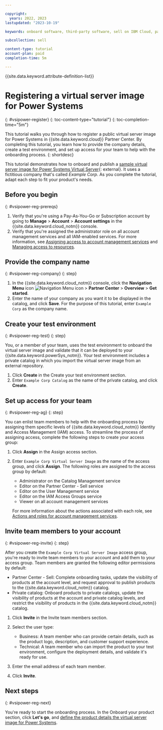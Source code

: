 ```yaml
---

copyright:
  years: 2022, 2023
lastupdated: "2023-10-19"

keywords: onboard software, third-party software, sell on IBM Cloud, partner center, virtual server image, virtual machine image, image, vm, vsi, terraform, register, power, power vsi, power systems virtual server

subcollection: sell

content-type: tutorial
account-plan: paid
completion-time: 5m

---
```


{{site.data.keyword.attribute-definition-list}}


# Registering a virtual server image for Power Systems
{: #vsipower-register}
{: toc-content-type="tutorial"}
{: toc-completion-time="5m"}

This tutorial walks you through how to register a public virtual server image for Power Systems in {{site.data.keyword.cloud}} Partner Center. By completing this tutorial, you learn how to provide the company details, create a test environment, and set up access for your team to help with the onboarding process.
{: shortdesc}

This tutorial demonstrates how to onboard and publish a [sample virtual server image for Power Systems Virtual Server](https://github.com/IBM-Cloud/isv-power-vsi-product-deploy-sample){: external}. It uses a fictitious company that's called *Example Corp*. As you complete the tutorial, adapt each step to fit your product's needs.

## Before you begin
{: #vsipower-reg-prereqs}

1. Verify that you're using a Pay-As-You-Go or Subscription account by going to **Manage** > **Account** > **Account settings** in the {{site.data.keyword.cloud_notm}} console.
1. Verify that you're assigned the administrator role on all account management services and all IAM-enabled services. For more information, see [Assigning access to account management services](/docs/account?topic=account-account-services) and [Managing access to resources](/docs/account?topic=account-assign-access-resources).

## Provide the company name
{: #vsipower-reg-company}
{: step}

1.  In the {{site.data.keyword.cloud_notm}} console, click the **Navigation Menu** icon ![Navigation Menu icon](../icons/icon_hamburger.svg "Menu") > **Partner Center** > **Overview** > **Get started**.
2. Enter the name of your company as you want it to be displayed in the catalog, and click **Save**. For the purpose of this tutorial, enter `Example Corp` as the company name.

## Create your test environment
{: #vsipower-reg-test}
{: step}

You, or a member of your team, uses the test environment to onboard the virtual server image and validate that it can be deployed to your {{site.data.keyword.powerSys_notm}}. Your test environment includes a private catalog in which you import the virtual server image from an external repository.

1. Click **Create** in the Create your test environment section.
1. Enter `Example Corp Catalog` as the name of the private catalog, and click **Create**.

## Set up access for your team
{: #vsipower-reg-ag}
{: step}

You can enlist team members to help with the onboarding process by assigning them specific levels of {{site.data.keyword.cloud_notm}} Identity and Access Management (IAM) access. To streamline the process of assigning access, complete the following steps to create your access group:

1. Click **Assign** in the Assign access section.
1. Enter `Example Corp Virtual Server Image` as the name of the access group, and click **Assign**. The following roles are assigned to the access group by default:

    * Administrator on the Catalog Management service
    * Editor on the Partner Center - Sell service
    * Editor on the User Management service
    * Editor on the IAM Access Groups service
    * Viewer on all account management services

    For more information about the actions associated with each role, see [Actions and roles for account management services](/docs/account?topic=account-account-services&interface=ui#account-management-actions-roles).

## Invite team members to your account
{: #vsipower-reg-invite}
{: step}

After you create the `Example Corp Virtual Server Image` access group, you're ready to invite team members to your account and add them to your access group. Team members are granted the following editor permissions by default:

* Partner Center - Sell: Complete onboarding tasks, update the visibility of products at the account level, and request approval to publish products to the {{site.data.keyword.cloud_notm}} catalog.
* Private catalog: Onboard products to private catalogs, update the visibility of products at the account and private catalog levels, and restrict the visibility of products in the {{site.data.keyword.cloud_notm}} catalog.

1. Click **Invite** in the Invite team members section.
1. Select the user type:

    * Business: A team member who can provide certain details, such as the product logo, description, and customer support experience.
    * Technical: A team member who can import the product to your test environment, configure the deployment details, and validate it's ready for use.

1. Enter the email address of each team member.
1. Click **Invite**.


## Next steps
{: #vsipower-reg-next}

You're ready to start the onboarding process. In the Onboard your product section, click **Let's go**, and [define the product details the virtual server image for Power Systems](/docs/sell?topic=sell-vsipower-define).
